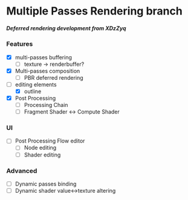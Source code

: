 # Multiple Passes Rendering branch

##### Deferred rendering development from XDzZyq



### Features
 - [x] multi-passes buffering
	- [ ] texture -> renderbuffer?
 - [x] Multi-passes composition
	- [ ] PBR deferred rendering
 - [ ] editing elements
	- [x] outline

 - [x] Post Processing
	- [ ] Processing Chain
	- [ ] Fragment Shader <-> Compute Shader

### UI
 - [ ] Post Processing Flow editor
	- [ ] Node editing
	- [ ] Shader editing
  
### Advanced

 - [ ] Dynamic passes binding
 - [ ] Dynamic shader value<->texture altering
